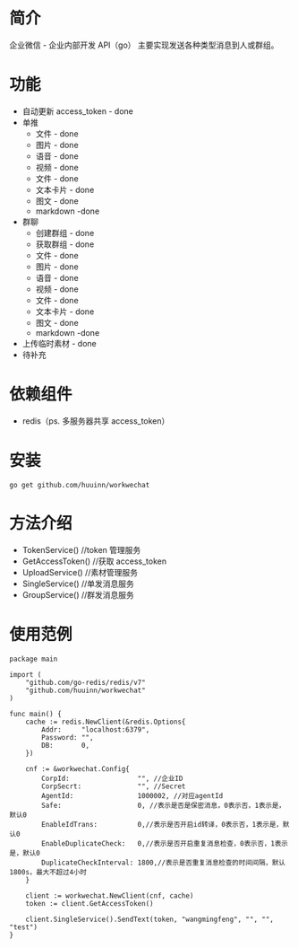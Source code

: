 # 简介

企业微信 - 企业内部开发 API（go）
主要实现发送各种类型消息到人或群组。

# 功能

- 自动更新 access_token - done
- 单推
  - 文件 - done
  - 图片 - done
  - 语音 - done
  - 视频 - done
  - 文件 - done
  - 文本卡片 - done
  - 图文 - done
  - markdown -done
- 群聊
  - 创建群组 - done
  - 获取群组 - done
  - 文件 - done
  - 图片 - done
  - 语音 - done
  - 视频 - done
  - 文件 - done
  - 文本卡片 - done
  - 图文 - done
  - markdown -done
- 上传临时素材 - done
- 待补充

# 依赖组件

- redis（ps. 多服务器共享 access_token）

# 安装

```
go get github.com/huuinn/workwechat
```

# 方法介绍

- TokenService() //token 管理服务
- GetAccessToken() //获取 access_token
- UploadService() //素材管理服务
- SingleService() //单发消息服务
- GroupService() //群发消息服务

# 使用范例

```
package main

import (
	"github.com/go-redis/redis/v7"
	"github.com/huuinn/workwechat"
)

func main() {
	cache := redis.NewClient(&redis.Options{
		Addr:     "localhost:6379",
		Password: "",
		DB:       0,
	})

	cnf := &workwechat.Config{
		CorpId:                 "", //企业ID
		CorpSecrt:              "", //Secret
		AgentId:                1000002, //对应agentId
		Safe:                   0, //表示是否是保密消息，0表示否，1表示是，默认0
		EnableIdTrans:          0,//表示是否开启id转译，0表示否，1表示是，默认0
		EnableDuplicateCheck:   0,//表示是否开启重复消息检查，0表示否，1表示是，默认0
		DuplicateCheckInterval: 1800,//表示是否重复消息检查的时间间隔，默认1800s，最大不超过4小时
	}

	client := workwechat.NewClient(cnf, cache)
	token := client.GetAccessToken()

	client.SingleService().SendText(token, "wangmingfeng", "", "", "test")
}

```
